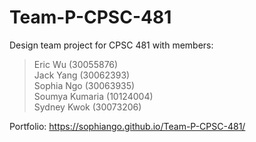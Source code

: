 # Team-P-CPSC-481
Design team project for CPSC 481 with members:

> Eric Wu (30055876) <br>
> Jack Yang (30062393) <br>
> Sophia Ngo (30063935) <br>
> Soumya Kumaria (10124004) <br>
> Sydney Kwok (30073206)

Portfolio: https://sophiango.github.io/Team-P-CPSC-481/
